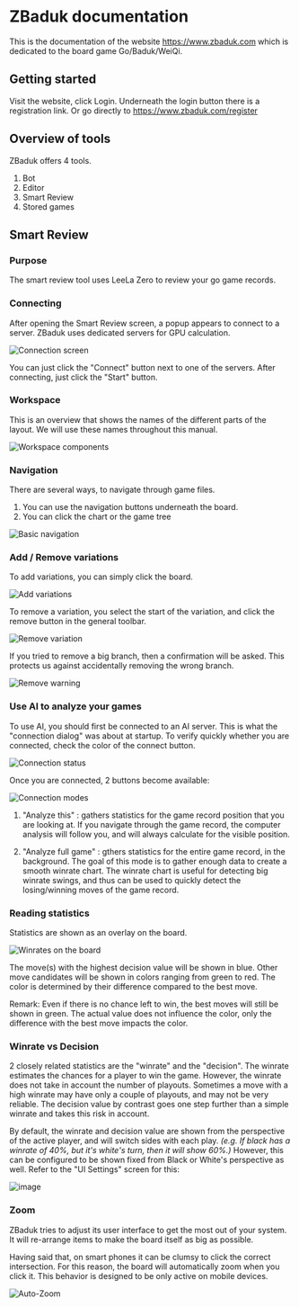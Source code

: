 # ZBaduk documentation

This is the documentation of the website https://www.zbaduk.com which is dedicated to the board game Go/Baduk/WeiQi.

## Getting started

Visit the website, click Login.
Underneath the login button there is a registration link.
Or go directly to https://www.zbaduk.com/register

## Overview of tools

ZBaduk offers 4 tools.

1) Bot
2) Editor
3) Smart Review
4) Stored games

## Smart Review

### Purpose

The smart review tool uses LeeLa Zero to review your go game records.

### Connecting

After opening the Smart Review screen, a popup appears to connect to a server.
ZBaduk uses dedicated servers for GPU calculation.

![Connection screen](https://user-images.githubusercontent.com/20482760/58879024-f6019b80-86d4-11e9-9045-ae491acc6a8d.png)

You can just click the "Connect" button next to one of the servers.
After connecting, just click the "Start" button.

### Workspace

This is an overview that shows the names of the different parts of the layout. We will use these names throughout this manual.

![Workspace components](https://user-images.githubusercontent.com/20482760/58879352-c8692200-86d5-11e9-8532-34a1e9bcf146.png)

### Navigation

There are several ways, to navigate through game files.

1) You can use the navigation buttons underneath the board.
2) You can click the chart or the game tree

![Basic navigation](https://user-images.githubusercontent.com/20482760/58879683-7e347080-86d6-11e9-983f-b015dec80614.png)

### Add / Remove variations

To add variations, you can simply click the board.

![Add variations](https://user-images.githubusercontent.com/20482760/58880407-14b56180-86d8-11e9-8252-79162744cfa3.png)

To remove a variation, you select the start of the variation, and click the remove button in the general toolbar.

![Remove variation](https://user-images.githubusercontent.com/20482760/58880621-a1601f80-86d8-11e9-92cb-d826555b5529.png)

If you tried to remove a big branch, then a confirmation will be asked. This protects us against accidentally removing the wrong branch.

![Remove warning](https://user-images.githubusercontent.com/20482760/58881380-63fc9180-86da-11e9-9fe6-051b1cf96b3e.png)

### Use AI to analyze your games

To use AI, you should first be connected to an AI server. This is what the "connection dialog" was about at startup.
To verify quickly whether you are connected, check the color of the connect button.

![Connection status](https://user-images.githubusercontent.com/20482760/58880965-6d392e80-86d9-11e9-949b-fa7ac7016e66.png)

Once you are connected, 2 buttons become available:

![Connection modes](https://user-images.githubusercontent.com/20482760/58881074-b12c3380-86d9-11e9-9562-3c4ed81ee91a.png)

1) "Analyze this" : gathers statistics for the game record position that you are looking at. If you navigate through the game record, the computer analysis will follow you, and will always calculate for the visible position.

2) "Analyze full game" : gthers statistics for the entire game record, in the background. The goal of this mode is to gather enough data to create a smooth winrate chart. The winrate chart is useful for detecting big winrate swings, and thus can be used to quickly detect the losing/winning moves of the game record.

### Reading statistics

Statistics are shown as an overlay on the board.

![Winrates on the board](https://user-images.githubusercontent.com/20482760/79080740-d2a57500-7d17-11ea-926d-fd246c7facc3.jpg)

The move(s) with the highest decision value will be shown in blue. Other move candidates will be shown in colors ranging from green to red. The color is determined by their difference compared to the best move. 

Remark: Even if there is no chance left to win, the best moves will still be shown in green. The actual value does not influence the color, only the difference with the best move impacts the color.

### Winrate vs Decision

2 closely related statistics are the "winrate" and the "decision". The winrate estimates the chances for a player to win the game. However, the winrate does not take in account the number of playouts. Sometimes a move with a high winrate may have only a couple of playouts, and may not be very reliable. The decision value by contrast goes one step further than a simple winrate and takes this risk in account.

By default, the winrate and decision value are shown from the perspective of the active player, and will switch sides with each play. _(e.g. If black has a winrate of 40%, but it's white's turn, then it will show 60%.)_ However, this can be configured to be shown fixed from Black or White's perspective as well. Refer to the "UI Settings" screen for this:

![image](https://user-images.githubusercontent.com/20482760/79080954-590e8680-7d19-11ea-8a10-129a0d1ef3c3.png)


### Zoom

ZBaduk tries to adjust its user interface to get the most out of your system. It will re-arrange items to make the board itself as big as possible. 

Having said that, on smart phones it can be clumsy to click the correct intersection. For this reason, the board will automatically zoom when you click it. This behavior is designed to be only active on mobile devices.

![Auto-Zoom](https://user-images.githubusercontent.com/20482760/59000749-23049a00-880c-11e9-9382-2bfe17d634e2.png)

